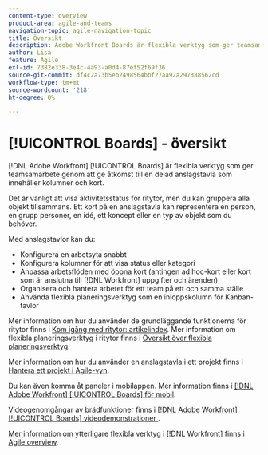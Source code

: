 ```yaml
---
content-type: overview
product-area: agile-and-teams
navigation-topic: agile-navigation-topic
title: Översikt
description: Adobe Workfront Boards är flexibla verktyg som ger teamsamarbete genom att ge åtkomst till en delad anslagstavla som innehåller kolumner och kort.
author: Lisa
feature: Agile
exl-id: 7382e338-3e4c-4a93-a0d4-87ef52f69f36
source-git-commit: df4c2a73b5eb2498564bbf27aa92a297388562cd
workflow-type: tm+mt
source-wordcount: '218'
ht-degree: 0%

---
```


# [!UICONTROL Boards] - översikt

[!DNL Adobe Workfront] [!UICONTROL Boards] är flexibla verktyg som ger teamsamarbete genom att ge åtkomst till en delad anslagstavla som innehåller kolumner och kort.

Det är vanligt att visa aktivitetsstatus för ritytor, men du kan gruppera alla objekt tillsammans. Ett kort på en anslagstavla kan representera en person, en grupp personer, en idé, ett koncept eller en typ av objekt som du behöver.

Med anslagstavlor kan du:

* Konfigurera en arbetsyta snabbt
* Konfigurera kolumner för att visa status eller kategori
* Anpassa arbetsflöden med öppna kort (antingen ad hoc-kort eller kort som är anslutna till [!DNL Workfront] uppgifter och ärenden)
* Organisera och hantera arbetet för ett team på ett och samma ställe
* Använda flexibla planeringsverktyg som en inloppskolumn för Kanban-tavlor

Mer information om hur du använder de grundläggande funktionerna för ritytor finns i [Kom igång med ritytor: artikelindex](../agile/get-started-with-boards/get-started-with-boards.md). Mer information om flexibla planeringsverktyg i ritytor finns i [Översikt över flexibla planeringsverktyg](/help/quicksilver/agile/use-boards-agile-planning-tools/agile-planning-tools-overview.md).

Mer information om hur du använder en anslagstavla i ett projekt finns i [Hantera ett projekt i Agile-vyn](/help/quicksilver/manage-work/projects/manage-projects/manage-projects-in-agile-view.md).

Du kan även komma åt paneler i mobilappen. Mer information finns i [[!DNL Adobe Workfront] [!UICONTROL Boards] för mobil](/help/quicksilver/workfront-basics/mobile-apps/using-the-workfront-mobile-app/mobile-boards.md).

Videogenomgångar av brädfunktioner finns i [[!DNL Adobe Workfront] [!UICONTROL Boards] videodemonstrationer &#x200B;](/help/quicksilver/agile/get-started-with-boards/boards-video-demonstrations.md).

Mer information om ytterligare flexibla verktyg i [!DNL Workfront] finns i [Agile overview](../agile/agile-overview.md).
